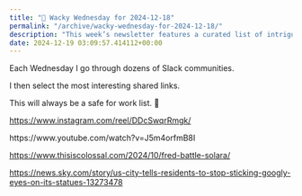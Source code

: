 ```yaml
---
title: "🤪 Wacky Wednesday for 2024-12-18"
permalink: "/archive/wacky-wednesday-for-2024-12-18/"
description: "This week’s newsletter features a curated list of intriguing Slack finds for your enjoyment!"
date: 2024-12-19 03:09:57.414112+00:00
---
```


<p></p><p>Each Wednesday I go through dozens of Slack communities.</p><p>I then select the most interesting shared links.</p><p>This will always be a safe for work list. 🙈</p><p><a target="_blank" rel="noopener noreferrer nofollow" href="https://www.instagram.com/reel/DDcSwqrRmgk/">https://www.instagram.com/reel/DDcSwqrRmgk/</a></p><p>https://www.youtube.com/watch?v=J5m4orfmB8I</p><p><a target="_blank" rel="noopener noreferrer nofollow" href="https://www.thisiscolossal.com/2024/10/fred-battle-solara/">https://www.thisiscolossal.com/2024/10/fred-battle-solara/</a></p><p><a target="_blank" rel="noopener noreferrer nofollow" href="https://news.sky.com/story/us-city-tells-residents-to-stop-sticking-googly-eyes-on-its-statues-13273478">https://news.sky.com/story/us-city-tells-residents-to-stop-sticking-googly-eyes-on-its-statues-13273478</a></p><p></p>